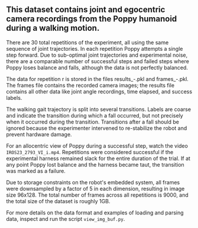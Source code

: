 ## This dataset contains joint and egocentric camera recordings from the Poppy humanoid during a walking motion.

There are 30 total repetitions of the experiment, all using the same sequence of joint trajectories.  In each repetition Poppy attempts a single step forward.  Due to sub-optimal joint trajectories and experimental noise, there are a comparable number of successful steps and failed steps where Poppy loses balance and falls, although the data is not perfectly balanced.

The data for repetition r is stored in the files results_-<r>.pkl and frames_-<r>.pkl.  The frames file contains the recorded camera images; the results file contains all other data like joint angle recordings, time elapsed, and success labels.

The walking gait trajectory is split into several transitions.  Labels are coarse and indicate the transition during which a fall occurred, but not precisely when it occurred during the transition.  Transitions after a fall should be ignored because the experimenter intervened to re-stabilize the robot and prevent hardware damage.

For an allocentric view of Poppy during a successful step, watch the video `IROS23_2793_VI_i.mp4`.  Repetitions were considered successful if the experimental harness remained slack for the entire duration of the trial.  If at any point Poppy lost balance and the harness became taut, the transition was marked as a failure.

Due to storage constraints on the robot's embedded system, all frames were downsampled by a factor of 5 in each dimension, resulting in image size 96x128.  The total number of frames across all repetitions is 9000, and the total size of the dataset is roughly 1GB.

For more details on the data format and examples of loading and parsing data, inspect and run the script `view_img_buf.py`.

